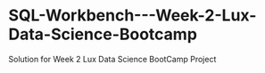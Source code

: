 # SQL-Workbench---Week-2-Lux-Data-Science-Bootcamp
Solution for Week 2 Lux Data Science BootCamp Project
